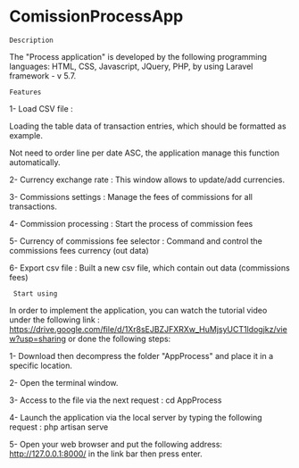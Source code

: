 # ComissionProcessApp

    Description
The "Process application" is developed by the following programming languages: HTML, CSS, Javascript, JQuery, PHP, by using Laravel framework - v 5.7.

    Features
1-	Load CSV file : 

 Loading the table data of transaction entries, which should be formatted as example.
 
 Not need to order line per date ASC, the application manage this function automatically.
 
2-	Currency exchange rate : This window allows to update/add currencies.

3-	Commissions settings : Manage the fees of commissions for all transactions.

4-	Commission processing : Start the process of commission fees

5-	Currency of commissions fee selector : Command and control the commissions fees currency (out data)

6-	Export csv file : Built a new csv file, which contain out data (commissions fees)

     Start using 

In order to implement the application, you can watch the tutorial video under the following link : https://drive.google.com/file/d/1Xr8sEJBZJFXRXw_HuMjsyUCT1ldogjkz/view?usp=sharing  or done the following steps:

 1- Download then decompress the folder "AppProcess" and place it in a specific location.
 
 2- Open the terminal window.
 
 3- Access to the file via the next request : cd AppProcess
 
 4- Launch the application via the local server by typing the following request : php artisan serve
 
 5- Open your web browser and put the following address: http://127.0.0.1:8000/ in the link bar then press enter.
